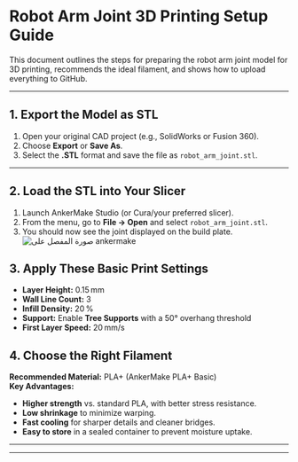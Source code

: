 # Robot Arm Joint 3D Printing Setup Guide

This document outlines the steps for preparing the robot arm joint model for 3D printing, recommends the ideal filament, and shows how to upload everything to GitHub.

---

## 1. Export the Model as STL  
1. Open your original CAD project (e.g., SolidWorks or Fusion 360).  
2. Choose **Export** or **Save As**.  
3. Select the **.STL** format and save the file as `robot_arm_joint.stl`.

---

## 2. Load the STL into Your Slicer  
1. Launch AnkerMake Studio (or Cura/your preferred slicer).  
2. From the menu, go to **File → Open** and select `robot_arm_joint.stl`.  
3. You should now see the joint displayed on the build plate.
![صورة المفصل على ankermake](https://github.com/user-attachments/assets/6f1cbf6b-4b97-4d5b-be97-a10f29408240)



## 3. Apply These Basic Print Settings  
- **Layer Height:** 0.15 mm  
- **Wall Line Count:** 3  
- **Infill Density:** 20 %  
- **Support:** Enable **Tree Supports** with a 50° overhang threshold  
- **First Layer Speed:** 20 mm/s  



## 4. Choose the Right Filament  

**Recommended Material:** PLA+ (AnkerMake PLA+ Basic)  
**Key Advantages:**  
- **Higher strength** vs. standard PLA, with better stress resistance.  
- **Low shrinkage** to minimize warping.  
- **Fast cooling** for sharper details and cleaner bridges.  
- **Easy to store** in a sealed container to prevent moisture uptake.

---


---

